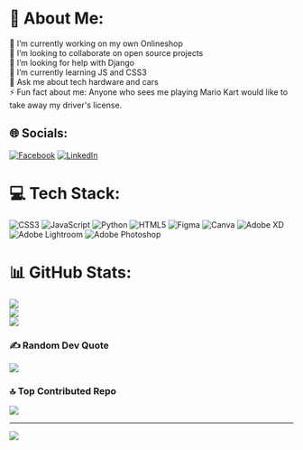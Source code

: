 # 💫 About Me:
🔭 I’m currently working on my own Onlineshop<br>👯 I’m looking to collaborate on open source projects<br>🤝 I’m looking for help with Django<br>🌱 I’m currently learning JS and CSS3<br>💬 Ask me about tech hardware and cars<br>⚡ Fun fact about me: Anyone who sees me playing Mario Kart would like to take away my driver's license.


## 🌐 Socials:
[![Facebook](https://img.shields.io/badge/Facebook-%231877F2.svg?logo=Facebook&logoColor=white)](https://facebook.com/AlpayCelik) [![LinkedIn](https://img.shields.io/badge/LinkedIn-%230077B5.svg?logo=linkedin&logoColor=white)](https://linkedin.com/in/alpay-celik) 

# 💻 Tech Stack:
![CSS3](https://img.shields.io/badge/css3-%231572B6.svg?style=for-the-badge&logo=css3&logoColor=white) ![JavaScript](https://img.shields.io/badge/javascript-%23323330.svg?style=for-the-badge&logo=javascript&logoColor=%23F7DF1E) ![Python](https://img.shields.io/badge/python-3670A0?style=for-the-badge&logo=python&logoColor=ffdd54) ![HTML5](https://img.shields.io/badge/html5-%23E34F26.svg?style=for-the-badge&logo=html5&logoColor=white) 	![Figma](https://img.shields.io/badge/figma-%23F24E1E.svg?style=for-the-badge&logo=figma&logoColor=white) ![Canva](https://img.shields.io/badge/Canva-%2300C4CC.svg?style=for-the-badge&logo=Canva&logoColor=white) ![Adobe XD](https://img.shields.io/badge/Adobe%20XD-470137?style=for-the-badge&logo=Adobe%20XD&logoColor=#FF61F6) ![Adobe Lightroom](https://img.shields.io/badge/Adobe%20Lightroom-31A8FF.svg?style=for-the-badge&logo=Adobe%20Lightroom&logoColor=white) ![Adobe Photoshop](https://img.shields.io/badge/adobephotoshop-%2331A8FF.svg?style=for-the-badge&logo=adobephotoshop&logoColor=white)
# 📊 GitHub Stats:
![](https://github-readme-stats.vercel.app/api?username=AlpayC&theme=default&hide_border=false&include_all_commits=true&count_private=true)<br/>
![](https://github-readme-streak-stats.herokuapp.com/?user=AlpayC&theme=default&hide_border=false)<br/>
![](https://github-readme-stats.vercel.app/api/top-langs/?username=AlpayC&theme=default&hide_border=false&include_all_commits=true&count_private=true&layout=compact)

### ✍️ Random Dev Quote
![](https://quotes-github-readme.vercel.app/api?type=vetical&theme=light)

### 🔝 Top Contributed Repo
![](https://github-contributor-stats.vercel.app/api?username=AlpayC&limit=5&theme=flat&combine_all_yearly_contributions=true)

---
[![](https://visitcount.itsvg.in/api?id=AlpayC&icon=7&color=12)](https://visitcount.itsvg.in)

<!-- Proudly created with GPRM ( https://gprm.itsvg.in ) -->
